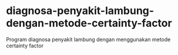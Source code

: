 # diagnosa-penyakit-lambung-dengan-metode-certainty-factor
Program diagnosa penyakit lambung dengan menggunakan metode certainty factor
